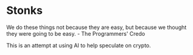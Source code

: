 # Stonks

We do these things not because they are easy, but because we thought they were going to be easy. - The Programmers' Credo

This is an attempt at using AI to help speculate on crypto.